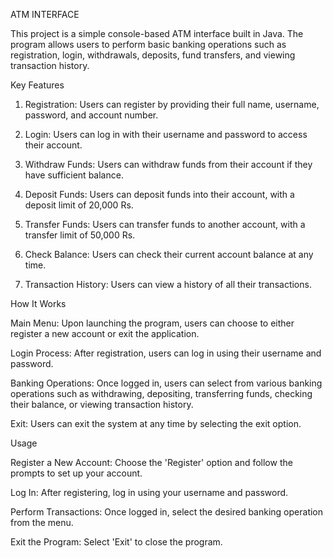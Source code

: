 ATM INTERFACE

This project is a simple console-based ATM interface built in Java. The program allows users to perform basic banking operations such as registration, login, withdrawals, deposits, fund transfers, and viewing transaction history.

Key Features

1.	Registration: Users can register by providing their full name, username, password, and account number.

2.	Login: Users can log in with their username and password to access their account.

3.	Withdraw Funds: Users can withdraw funds from their account if they have sufficient balance.

4.	Deposit Funds: Users can deposit funds into their account, with a deposit limit of 20,000 Rs.

5.	Transfer Funds: Users can transfer funds to another account, with a transfer limit of 50,000 Rs.

6.	Check Balance: Users can check their current account balance at any time.

7.	Transaction History: Users can view a history of all their transactions.

How It Works

Main Menu: Upon launching the program, users can choose to either register a new account or exit the application.

Login Process: After registration, users can log in using their username and password.

Banking Operations: Once logged in, users can select from various banking operations such as withdrawing, depositing, transferring funds, checking their balance, or viewing transaction history.

Exit: Users can exit the system at any time by selecting the exit option.

Usage

Register a New Account: Choose the 'Register' option and follow the prompts to set up your account.

Log In: After registering, log in using your username and password.

Perform Transactions: Once logged in, select the desired banking operation from the menu.

Exit the Program: Select 'Exit' to close the program.
